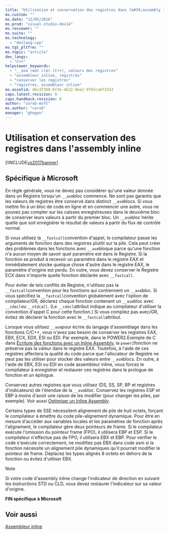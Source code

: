 ```yaml
---
title: "Utilisation et conservation des registres dans l&#39;assembly inline | Microsoft Docs"
ms.custom: ""
ms.date: "12/05/2016"
ms.prod: "visual-studio-dev14"
ms.reviewer: ""
ms.suite: ""
ms.technology: 
  - "devlang-cpp"
ms.tgt_pltfrm: ""
ms.topic: "article"
dev_langs: 
  - "C++"
helpviewer_keywords: 
  - "__asm (mot clé) (C++), valeurs des registres"
  - "assembleur inline, registres"
  - "conserver les registres"
  - "registres, assembleur inline"
ms.assetid: dbcd7360-6f3e-4b22-9ee2-9f65ca6f2543
caps.latest.revision: 8
caps.handback.revision: 8
author: "corob-msft"
ms.author: "corob"
manager: "ghogen"
---
```

# Utilisation et conservation des registres dans l&#39;assembly inline
[!INCLUDE[vs2017banner](../../assembler/inline/includes/vs2017banner.md)]

## Spécifique à Microsoft  
 En règle générale, vous ne devez pas considérer qu'une valeur donnée dans un Registre lorsqu'un  `__asm`bloc commence.  Ne sont pas garantis que les valeurs de registres être conservé dans distinct  `__asm`blocs.  Si vous mettre fin à un bloc de code en ligne et en commencer une autre, vous ne pouvez pas compter sur les caisses enregistreuses dans le deuxième bloc de conserver leurs valeurs à partir du premier bloc.  Un  `__asm`bloc hérite quelle que soit enregistrer le résultat de valeurs à partir du flux de contrôle normal.  
  
 Si vous utilisez la  `__fastcall`convention d'appel, le compilateur passe les arguments de fonction dans des registres plutôt sur la pile.  Cela peut créer des problèmes dans les fonctions avec  `__asm`bloque parce qu'une fonction n'a aucun moyen de savoir quel paramètre est dans le Registre.  Si la fonction se produit à recevoir un paramètre dans le registre EAX et immédiatement stocke quelque chose d'autre dans le registre EAX, le paramètre d'origine est perdu.  En outre, vous devez conserver le Registre ECX dans n'importe quelle fonction déclarée avec  `__fastcall`.  
  
 Pour éviter de tels conflits de Registre, n'utilisez pas la  `__fastcall`convention pour les fonctions qui contiennent un  `__asm`bloc.  Si vous spécifiez la  `__fastcall`convention globalement avec l'option de compilateur\/GR, déclarez chaque fonction contenant un  `__asm`bloc avec  `__cdecl`ou   `__stdcall`.  \(Le  `__cdecl`attribut indique au compilateur d'utiliser la convention d'appel C pour cette fonction.\) Si vous compilez pas avec\/GR, évitez de déclarer la fonction avec le  `__fastcall`attribut.  
  
 Lorsque vous utilisez  `__asm`pour écrire du langage d'assemblage dans les fonctions C\/C\+\+, vous n'avez pas besoin de conserver les registres EAX, EBX, ECX, EDX, ESI ou EDI.  Par exemple, dans le POWER2.Exemple de C dans  [Écriture des fonctions avec un Inline Assembly](../../assembler/inline/writing-functions-with-inline-assembly.md), la  `power2`fonction ne préserve pas la valeur dans le registre EAX.  Toutefois, à l'aide de ces registres affectera la qualité du code parce que l'allocateur de Registre ne peut pas les utiliser pour stocker des valeurs entre  `__asm`blocs.  En outre, à l'aide de EBX, ESI ou EDI en code assembleur inline, vous forcez le compilateur à enregistrer et restaurer ces registres dans le prologue de fonction et un épilogue.  
  
 Conservez autres registres que vous utilisez \(DS, SS, SP, BP et registres d'indicateurs\) de l'étendue de la  `__asm`bloc.  Conservez les registres ESP et EBP à moins d'avoir une raison de les modifier \(pour changer les piles, par exemple\).  Voir aussi  [Optimiser un Inline Assembly](../../assembler/inline/optimizing-inline-assembly.md).  
  
 Certains types de SSE nécessitent alignement de pile de huit octets, forçant le compilateur à émettre du code pile\-alignement dynamique.  Pour être en mesure d'accéder aux variables locales et les paramètres de fonction après l'alignement, le compilateur gère deux pointeurs de frame.  Si le compilateur exécute l'omission du pointeur frame \(FPO\), il utilisera EBP et ESP.  Si le compilateur n'effectue pas de FPO, il utilisera EBX et EBP.  Pour vérifier le code s'exécute correctement, ne modifiez pas EBX dans code asm si la fonction nécessite un alignement pile dynamiques qu'il pourrait modifier le pointeur de frame.  Déplacez les types alignés 8 octets en dehors de la fonction ou évitez d'utiliser EBX.  
  
> [!NOTE]
>  Si votre code d'assembly inline change l'indicateur de direction en suivant les instructions STD ou CLD, vous devez restaurer l'indicateur sur sa valeur d'origine.  
  
 **FIN spécifique à Microsoft**  
  
## Voir aussi  
 [Assembleur inline](../../assembler/inline/inline-assembler.md)